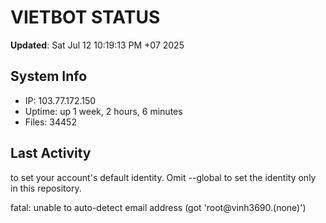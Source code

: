 # VIETBOT STATUS
**Updated**: Sat Jul 12 10:19:13 PM +07 2025

## System Info
- IP: 103.77.172.150
- Uptime: up 1 week, 2 hours, 6 minutes
- Files: 34452

## Last Activity

to set your account's default identity.
Omit --global to set the identity only in this repository.

fatal: unable to auto-detect email address (got 'root@vinh3690.(none)')
